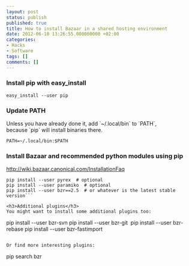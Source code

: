 ```yaml
---
layout: post
status: publish
published: true
title: How to install Bazaar in a shared hosting environment
date: 2012-06-10 13:26:55.000000000 +02:00
categories:
- Hacks
- Software
tags: []
comments: []
---
```

<h3 id="firstHeading">Install pip with easy_install</h3>


```
easy_install --user pip
```

<h3>Update PATH</h3>
Unless you have already done it, add `~/.local/bin` to `PATH`, because `pip` will install binaries there.

```
PATH=~/.local/bin:$PATH
```

<h3>Install Bazaar and recommended python modules using pip</h3>
<a href="http://wiki.bazaar.canonical.com/InstallationFaq" rel="nofollow">http://wiki.bazaar.canonical.com/InstallationFaq</a>

```
pip install --user pyrex  # optional
pip install --user paramiko  # optional
pip install --user bzr==2.5  # or whatever is the latest stable version```

<h3>Additional plugins</h3>
You might want to install some additional plugins too:

```
pip install --user bzr-svn
pip install --user bzr-git 
pip install --user bzr-rebase
pip install --user bzr-fastimport
```

Or find more interesting plugins:

```
pip search bzr
```


